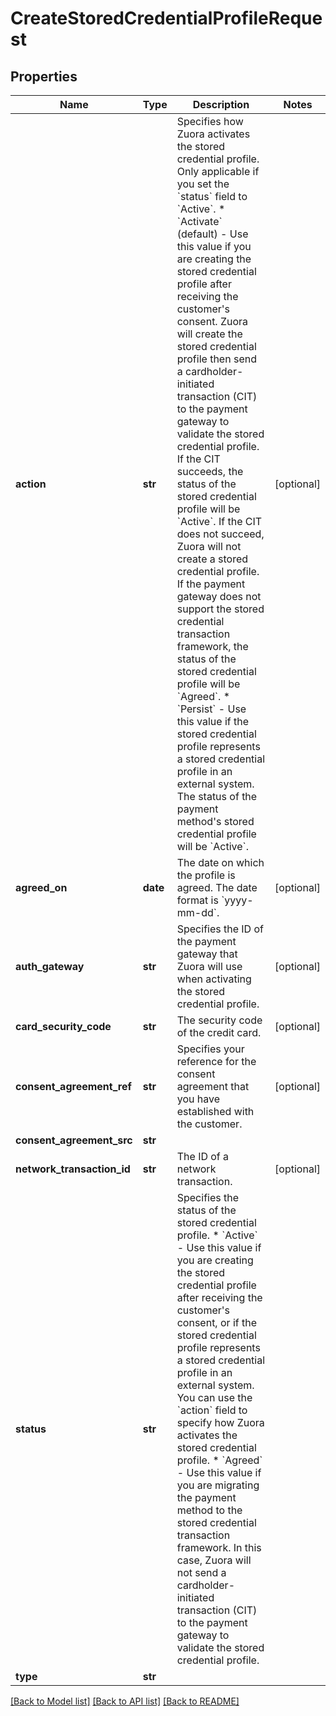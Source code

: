 # CreateStoredCredentialProfileRequest

## Properties
Name | Type | Description | Notes
------------ | ------------- | ------------- | -------------
**action** | **str** | Specifies how Zuora activates the stored credential profile. Only applicable if you set the &#x60;status&#x60; field to &#x60;Active&#x60;.  * &#x60;Activate&#x60; (default) - Use this value if you are creating the stored credential profile after receiving the customer&#39;s consent.    Zuora will create the stored credential profile then send a cardholder-initiated transaction (CIT) to the payment gateway to validate the stored credential profile. If the CIT succeeds, the status of the stored credential profile will be &#x60;Active&#x60;. If the CIT does not succeed, Zuora will not create a stored credential profile.      If the payment gateway does not support the stored credential transaction framework, the status of the stored credential profile will be &#x60;Agreed&#x60;.   * &#x60;Persist&#x60; - Use this value if the stored credential profile represents a stored credential profile in an external system. The status of the payment method&#39;s stored credential profile will be &#x60;Active&#x60;.  | [optional] 
**agreed_on** | **date** | The date on which the profile is agreed. The date format is &#x60;yyyy-mm-dd&#x60;.  | [optional] 
**auth_gateway** | **str** | Specifies the ID of the payment gateway that Zuora will use when activating the stored credential profile.  | [optional] 
**card_security_code** | **str** | The security code of the credit card.  | [optional] 
**consent_agreement_ref** | **str** | Specifies your reference for the consent agreement that you have established with the customer.  | [optional] 
**consent_agreement_src** | **str** |  | 
**network_transaction_id** | **str** | The ID of a network transaction.  | [optional] 
**status** | **str** | Specifies the status of the stored credential profile.  * &#x60;Active&#x60; - Use this value if you are creating the stored credential profile after receiving the customer&#39;s consent, or if the stored credential profile represents a stored credential profile in an external system.    You can use the &#x60;action&#x60; field to specify how Zuora activates the stored credential profile.   * &#x60;Agreed&#x60; - Use this value if you are migrating the payment method to the stored credential transaction framework.    In this case, Zuora will not send a cardholder-initiated transaction (CIT) to the payment gateway to validate the stored credential profile.  | 
**type** | **str** |  | 

[[Back to Model list]](../README.md#documentation-for-models) [[Back to API list]](../README.md#documentation-for-api-endpoints) [[Back to README]](../README.md)


